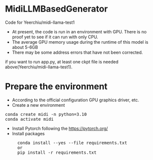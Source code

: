 # MidiLLMBasedGenerator
Code for Yeerchiu/midi-llama-test1

* At present, the code is run in an environment with GPU. There is no proof yet to see if it can run with only CPU.
* The average GPU memory usage during the runtime of this model is about 5-6GB
* There may be some address errors that have not been corrected.
  
if you want to run app.py, at least one ckpt file is needed above(Yeerchiu/midi-llama-test1).

# Prepare the environment
- According to the official configuration GPU graphics driver, etc.
- Create a new environment
<pre>
conda create midi -n python=3.10
conda activate midi
</pre>
- Install Pytorch following the <a>https://pytorch.org/</a>
- Install packages
  <pre>
    conda install --yes --file requirements.txt
    or
    pip install -r requirements.txt
  </pre>




